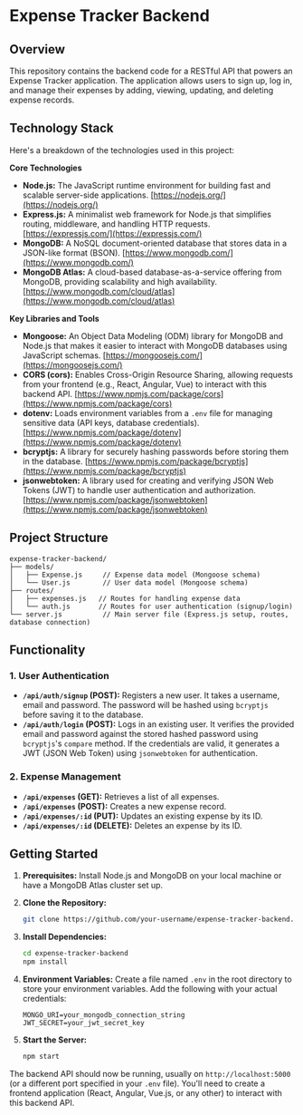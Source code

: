 # Expense Tracker Backend

## Overview
This repository contains the backend code for a RESTful API that powers an Expense Tracker application. The application allows users to sign up, log in, and manage their expenses by adding, viewing, updating, and deleting expense records. 

## Technology Stack

Here's a breakdown of the technologies used in this project:

**Core Technologies**

- **Node.js:** The JavaScript runtime environment for building fast and scalable server-side applications. [https://nodejs.org/](https://nodejs.org/)
- **Express.js:**  A minimalist web framework for Node.js that simplifies routing, middleware, and handling HTTP requests. [https://expressjs.com/](https://expressjs.com/)
- **MongoDB:** A NoSQL document-oriented database that stores data in a JSON-like format (BSON). [https://www.mongodb.com/](https://www.mongodb.com/)
- **MongoDB Atlas:** A cloud-based database-as-a-service offering from MongoDB, providing scalability and high availability. [https://www.mongodb.com/cloud/atlas](https://www.mongodb.com/cloud/atlas)

**Key Libraries and Tools**

- **Mongoose:**  An Object Data Modeling (ODM) library for MongoDB and Node.js that makes it easier to interact with MongoDB databases using JavaScript schemas.
[https://mongoosejs.com/](https://mongoosejs.com/)
- **CORS (cors):** Enables Cross-Origin Resource Sharing, allowing requests from your frontend (e.g., React, Angular, Vue) to interact with this backend API. [https://www.npmjs.com/package/cors](https://www.npmjs.com/package/cors)
- **dotenv:**  Loads environment variables from a `.env` file for managing sensitive data (API keys, database credentials). [https://www.npmjs.com/package/dotenv](https://www.npmjs.com/package/dotenv)
- **bcryptjs:** A library for securely hashing passwords before storing them in the database.
[https://www.npmjs.com/package/bcryptjs](https://www.npmjs.com/package/bcryptjs)
- **jsonwebtoken:** A library used for creating and verifying JSON Web Tokens (JWT) to handle user authentication and authorization. 
[https://www.npmjs.com/package/jsonwebtoken](https://www.npmjs.com/package/jsonwebtoken)

## Project Structure

```
expense-tracker-backend/
├── models/
│   ├── Expense.js     // Expense data model (Mongoose schema)
│   └── User.js        // User data model (Mongoose schema)
├── routes/
│   ├── expenses.js   // Routes for handling expense data
│   └── auth.js       // Routes for user authentication (signup/login)
└── server.js          // Main server file (Express.js setup, routes, database connection)
```

## Functionality

### 1. User Authentication

- **`/api/auth/signup` (POST):** Registers a new user. It takes a username, email and password. The password will be hashed using `bcryptjs` before saving it to the database.
- **`/api/auth/login` (POST):** Logs in an existing user. It verifies the provided email and password against the stored hashed password using `bcryptjs`'s `compare` method.  If the credentials are valid, it generates a JWT (JSON Web Token) using `jsonwebtoken` for authentication. 

### 2. Expense Management

- **`/api/expenses` (GET):**  Retrieves a list of all expenses.
- **`/api/expenses` (POST):**  Creates a new expense record.
- **`/api/expenses/:id` (PUT):** Updates an existing expense by its ID. 
- **`/api/expenses/:id` (DELETE):**  Deletes an expense by its ID.

## Getting Started

1.  **Prerequisites:** Install Node.js and MongoDB on your local machine or have a MongoDB Atlas cluster set up. 
2.  **Clone the Repository:**
    ```bash
    git clone https://github.com/your-username/expense-tracker-backend.git
    ```
3.  **Install Dependencies:**
    ```bash
    cd expense-tracker-backend
    npm install 
    ```
4.  **Environment Variables:**
   Create a file named  `.env`  in the root directory to store your environment variables. Add the following with your actual credentials:

    ```
    MONGO_URI=your_mongodb_connection_string
    JWT_SECRET=your_jwt_secret_key
    ```
    
5.  **Start the Server:**
    ```bash
    npm start
    ```

The backend API should now be running, usually on `http://localhost:5000`  (or a different port specified in your `.env` file). You'll need to create a frontend application (React, Angular, Vue.js, or any other) to interact with this backend API.
